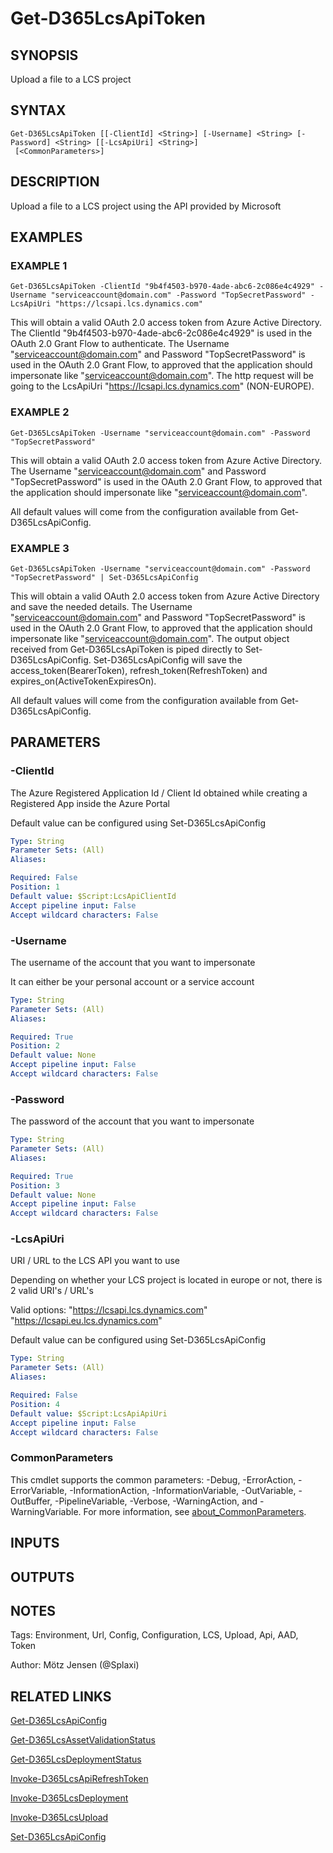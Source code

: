 ﻿---
external help file: d365fo.tools-help.xml
Module Name: d365fo.tools
online version:
schema: 2.0.0
---

# Get-D365LcsApiToken

## SYNOPSIS
Upload a file to a LCS project

## SYNTAX

```
Get-D365LcsApiToken [[-ClientId] <String>] [-Username] <String> [-Password] <String> [[-LcsApiUri] <String>]
 [<CommonParameters>]
```

## DESCRIPTION
Upload a file to a LCS project using the API provided by Microsoft

## EXAMPLES

### EXAMPLE 1
```
Get-D365LcsApiToken -ClientId "9b4f4503-b970-4ade-abc6-2c086e4c4929" -Username "serviceaccount@domain.com" -Password "TopSecretPassword" -LcsApiUri "https://lcsapi.lcs.dynamics.com"
```

This will obtain a valid OAuth 2.0 access token from Azure Active Directory.
The ClientId "9b4f4503-b970-4ade-abc6-2c086e4c4929" is used in the OAuth 2.0 Grant Flow to authenticate.
The Username "serviceaccount@domain.com" and Password "TopSecretPassword" is used in the OAuth 2.0 Grant Flow, to approved that the application should impersonate like "serviceaccount@domain.com".
The http request will be going to the LcsApiUri "https://lcsapi.lcs.dynamics.com" (NON-EUROPE).

### EXAMPLE 2
```
Get-D365LcsApiToken -Username "serviceaccount@domain.com" -Password "TopSecretPassword"
```

This will obtain a valid OAuth 2.0 access token from Azure Active Directory.
The Username "serviceaccount@domain.com" and Password "TopSecretPassword" is used in the OAuth 2.0 Grant Flow, to approved that the application should impersonate like "serviceaccount@domain.com".

All default values will come from the configuration available from Get-D365LcsApiConfig.

### EXAMPLE 3
```
Get-D365LcsApiToken -Username "serviceaccount@domain.com" -Password "TopSecretPassword" | Set-D365LcsApiConfig
```

This will obtain a valid OAuth 2.0 access token from Azure Active Directory and save the needed details.
The Username "serviceaccount@domain.com" and Password "TopSecretPassword" is used in the OAuth 2.0 Grant Flow, to approved that the application should impersonate like "serviceaccount@domain.com".
The output object received from Get-D365LcsApiToken is piped directly to Set-D365LcsApiConfig.
Set-D365LcsApiConfig will save the access_token(BearerToken), refresh_token(RefreshToken) and expires_on(ActiveTokenExpiresOn).

All default values will come from the configuration available from Get-D365LcsApiConfig.

## PARAMETERS

### -ClientId
The Azure Registered Application Id / Client Id obtained while creating a Registered App inside the Azure Portal

Default value can be configured using Set-D365LcsApiConfig

```yaml
Type: String
Parameter Sets: (All)
Aliases:

Required: False
Position: 1
Default value: $Script:LcsApiClientId
Accept pipeline input: False
Accept wildcard characters: False
```

### -Username
The username of the account that you want to impersonate

It can either be your personal account or a service account

```yaml
Type: String
Parameter Sets: (All)
Aliases:

Required: True
Position: 2
Default value: None
Accept pipeline input: False
Accept wildcard characters: False
```

### -Password
The password of the account that you want to impersonate

```yaml
Type: String
Parameter Sets: (All)
Aliases:

Required: True
Position: 3
Default value: None
Accept pipeline input: False
Accept wildcard characters: False
```

### -LcsApiUri
URI / URL to the LCS API you want to use

Depending on whether your LCS project is located in europe or not, there is 2 valid URI's / URL's

Valid options:
"https://lcsapi.lcs.dynamics.com"
"https://lcsapi.eu.lcs.dynamics.com"

Default value can be configured using Set-D365LcsApiConfig

```yaml
Type: String
Parameter Sets: (All)
Aliases:

Required: False
Position: 4
Default value: $Script:LcsApiApiUri
Accept pipeline input: False
Accept wildcard characters: False
```

### CommonParameters
This cmdlet supports the common parameters: -Debug, -ErrorAction, -ErrorVariable, -InformationAction, -InformationVariable, -OutVariable, -OutBuffer, -PipelineVariable, -Verbose, -WarningAction, and -WarningVariable. For more information, see [about_CommonParameters](http://go.microsoft.com/fwlink/?LinkID=113216).

## INPUTS

## OUTPUTS

## NOTES
Tags: Environment, Url, Config, Configuration, LCS, Upload, Api, AAD, Token

Author: Mötz Jensen (@Splaxi)

## RELATED LINKS

[Get-D365LcsApiConfig]()

[Get-D365LcsAssetValidationStatus]()

[Get-D365LcsDeploymentStatus]()

[Invoke-D365LcsApiRefreshToken]()

[Invoke-D365LcsDeployment]()

[Invoke-D365LcsUpload]()

[Set-D365LcsApiConfig]()

